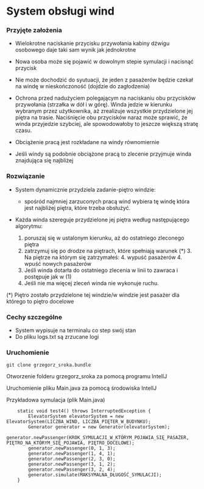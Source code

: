 # System obsługi wind

### Przyjęte założenia

- Wielokrotne naciskanie przycisku przywołania kabiny dźwigu osobowego daje taki sam wynik jak jednokrotne

- Nowa osoba może się pojawić w dowolnym stepie symulacji i nacisnąć przycisk
- Nie może dochodzić do syutuacji, że jeden z pasażerów będzie czekał na windę w nieskończoność (dojdzie do zagłodzenia)
- Ochrona przed nadużyciem polegającym na naciskaniu obu przycisków przywołania (strzałka w dół i w górę). Winda jedzie w kierunku
wybranym przez użytkownika, aż zrealizuje wszystkie przydzielone jej piętra na trasie. Naciśnięcie obu przycisków naraz może sprawić,
że winda przyjedzie szybciej, ale spowodowałoby to jeszcze większą stratę czasu.
- Obciążenie pracą jest rozkładane na windy równomiernie
- Jeśli windy są podobnie obciążone pracą to zlecenie przyjmuje winda znajdująca się najbliżej


### Rozwiązanie

- System dynamicznie przydziela zadanie-piętro windzie:
  - spośród najmniej zarzuconych pracą wind wybiera tę windę która jest najbliżej piętra, które trzeba obsłużyć.


- Każda winda szereguje przydzielone jej piętra według następującego algorytmu:
  1. poruszaj się w ustalonym kierunku, aż do ostatniego zleconego piętra 
  2. zatrzymuj się po drodze na piętrach, które spełniają warunek (*)
     3. Na piętrze na którym się zatrzymałeś: 
        4. wypuść pasażerów
        4. wpuść nowych pasażerów
  5. Jeśli winda dotarła do ostatniego zlecenia w linii to zawraca i postępuje jak w (1)
  6. Jeśli nie ma więcej zleceń winda nie wykonuje ruchu.
     
(*) Piętro zostało przydzielone tej windzie/w windzie jest pasażer dla którego to piętro docelowe

### Cechy szczególne

- System wypisuje na terminalu co step swój stan
- Do pliku logs.txt są zrzucane logi

### Uruchomienie

`git clone grzegorz_sroka.bundle`

Otworzenie folderu grzegorz_sroka za pomocą programu IntelIJ

Uruchomienie pliku Main.java za pomocą środowiska IntelIJ

Przykładowa symulacja (plik Main.java)
```
    static void test4() throws InterruptedException {
        ElevatorSystem elevatorSystem = new ElevatorSystem(LICZBA_WIND, LICZBA_PIĘTER_W_BUDYNKU);
        Generator generator = new Generator(elevatorSystem);
        generator.newPassenger(KROK_SYMULACJI_W_KTÓRYM_POJAWIA_SIĘ_PASAŻER, PIĘTRO_NA_KTÓRYM_SIĘ_POJAWIA, PIĘTRO_DOCELOWE);
        generator.newPassenger(0, 1, 3);
        generator.newPassenger(1, 4, 1);
        generator.newPassenger(2, 3, 0);
        generator.newPassenger(3, 1, 2);
        generator.newPassenger(3, 2, 4);
        generator.simulate(MAKSYMALNA_DŁUGOŚĆ_SYMULACJI); 
    }



```